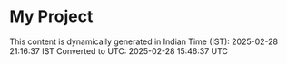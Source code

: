 # My Project

This content is dynamically generated in Indian Time (IST): 2025-02-28 21:16:37 IST
Converted to UTC: 2025-02-28 15:46:37 UTC
